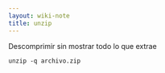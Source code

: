 ```yaml
---
layout: wiki-note
title: unzip
---
```

Descomprimir sin mostrar todo lo que extrae

    unzip -q archivo.zip
